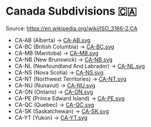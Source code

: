 # Canada Subdivisions 🇨🇦

Source: https://en.wikipedia.org/wiki/ISO_3166-2:CA

* CA-AB (Alberta) -> [CA-AB.svg](https://github.com/amckenna41/iso3166-flag-icons/blob/main/iso3166-2-icons/CA/CA-AB.svg)
* CA-BC (British Columbia) -> [CA-BC.svg](https://github.com/amckenna41/iso3166-flag-icons/blob/main/iso3166-2-icons/CA/CA-BC.svg)
* CA-MB (Manitoba) -> [CA-MB.svg](https://github.com/amckenna41/iso3166-flag-icons/blob/main/iso3166-2-icons/CA/CA-MB.svg)
* CA-NB (New Brunswick) -> [CA-NB.svg](https://github.com/amckenna41/iso3166-flag-icons/blob/main/iso3166-2-icons/CA/CA-NB.svg)
* CA-NL (Newfoundland And Labrador) -> [CA-NL.svg](https://github.com/amckenna41/iso3166-flag-icons/blob/main/iso3166-2-icons/CA/CA-NL.svg)
* CA-NS (Nova Scotia) -> [CA-NS.svg](https://github.com/amckenna41/iso3166-flag-icons/blob/main/iso3166-2-icons/CA/CA-NS.svg)
* CA-NT (Northwest Territories) -> [CA-NT.svg](https://github.com/amckenna41/iso3166-flag-icons/blob/main/iso3166-2-icons/CA/CA-NT.svg)
* CA-NU (Nunavut) -> [CA-NU.svg](https://github.com/amckenna41/iso3166-flag-icons/blob/main/iso3166-2-icons/CA/CA-NU.svg)
* CA-ON (Ontario) -> [CA-ON.svg](https://github.com/amckenna41/iso3166-flag-icons/blob/main/iso3166-2-icons/CA/CA-ON.svg)
* CA-PE (Prince Edward Island) -> [CA-PE.svg](https://github.com/amckenna41/iso3166-flag-icons/blob/main/iso3166-2-icons/CA/CA-PE.svg)
* CA-QC (Quebec) -> [CA-QC.svg](https://github.com/amckenna41/iso3166-flag-icons/blob/main/iso3166-2-icons/CA/CA-QC.svg)
* CA-SK (Saskatchewan) -> [CA-SK.svg](https://github.com/amckenna41/iso3166-flag-icons/blob/main/iso3166-2-icons/CA/CA-SK.svg)
* CA-YT (Yukon) -> [CA-YT.svg](https://github.com/amckenna41/iso3166-flag-icons/blob/main/iso3166-2-icons/CA/CA-YT.svg)
